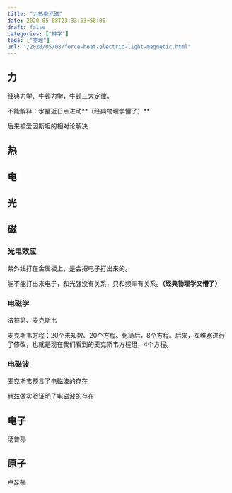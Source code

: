 ```yaml
---
title: "力热电光磁"
date: 2020-05-08T23:33:53+58:00
draft: false
categories: ["神学"]
tags: ["物理"]
url: "/2020/05/08/force-heat-electric-light-magnetic.html"
---
```


## 力

经典力学、牛顿力学，牛顿三大定律。

不能解释：水星近日点进动**（经典物理学懵了）**

后来被爱因斯坦的相对论解决



## 热



## 电



## 光



## 磁





### 光电效应

紫外线打在金属板上，是会把电子打出来的。

能不能打出来电子，和光强没有关系，只和频率有关系。**（经典物理学又懵了）**



### 电磁学

法拉第、麦克斯韦

麦克斯韦方程：20个未知数、20个方程。化简后，8个方程。后来，亥维塞进行了修改，也就是现在我们看到的麦克斯韦方程组，4个方程。



### 电磁波

麦克斯韦预言了电磁波的存在

赫兹做实验证明了电磁波的存在



## 电子

汤普孙



## 原子

卢瑟福